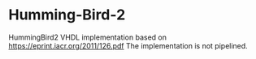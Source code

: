 # Humming-Bird-2
HummingBird2 VHDL implementation based on https://eprint.iacr.org/2011/126.pdf
The implementation is not pipelined.
